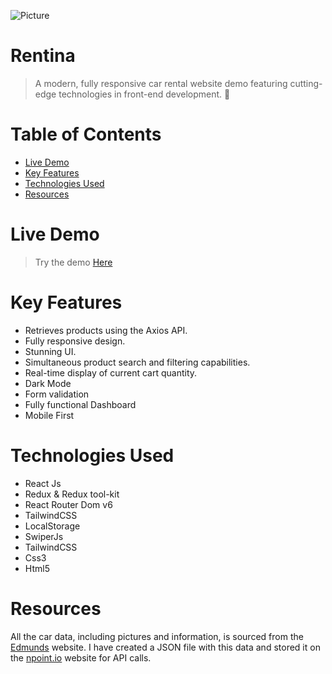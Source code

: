 
![Picture](https://imageupload.io/ib/Wfg9K6kUZEyduqW_1695771295.jpg)
# Rentina
>A modern, fully responsive car rental website demo featuring cutting-edge technologies in front-end development. 🚗

# Table of Contents
* [Live Demo](#Live-demo)
* [Key Features](#key-features)
* [Technologies Used](#technologies-used)
* [Resources](#resources)

# <a name="Live-demo">Live Demo</a>
> Try the demo <a href="https://rentina-sinac0des.netlify.app/">Here</a> 

# <a name="key-features"></a>Key Features
* Retrieves products using the Axios API.
* Fully responsive design.
* Stunning UI.
* Simultaneous product search and filtering capabilities.
* Real-time display of current cart quantity.
* Dark Mode
* Form validation
* Fully functional Dashboard
* Mobile First

# <a name="technologies-used"></a>Technologies Used
* React Js
* Redux & Redux tool-kit
* React Router Dom v6
* TailwindCSS
* LocalStorage
* SwiperJs
* TailwindCSS
* Css3
* Html5

# <a name="resources"></a>Resources
All the car data, including pictures and information, is sourced from the <a href="https://www.edmunds.com/">Edmunds</a> website. I have created a JSON file with this data and stored it on the <a href="https://www.npoint.io/">npoint.io</a> website for API calls.

